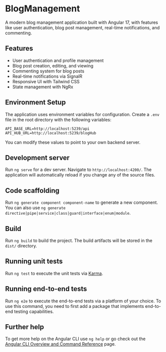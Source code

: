 # BlogManagement

A modern blog management application built with Angular 17, with features like user authentication, blog post management, real-time notifications, and commenting.

## Features

- User authentication and profile management
- Blog post creation, editing, and viewing
- Commenting system for blog posts
- Real-time notifications via SignalR
- Responsive UI with Tailwind CSS
- State management with NgRx

## Environment Setup

The application uses environment variables for configuration. Create a `.env` file in the root directory with the following variables:

```
API_BASE_URL=http://localhost:5239/api
API_HUB_URL=http://localhost:5239/blogHub
```

You can modify these values to point to your own backend server.

## Development server

Run `ng serve` for a dev server. Navigate to `http://localhost:4200/`. The application will automatically reload if you change any of the source files.

## Code scaffolding

Run `ng generate component component-name` to generate a new component. You can also use `ng generate directive|pipe|service|class|guard|interface|enum|module`.

## Build

Run `ng build` to build the project. The build artifacts will be stored in the `dist/` directory.

## Running unit tests

Run `ng test` to execute the unit tests via [Karma](https://karma-runner.github.io).

## Running end-to-end tests

Run `ng e2e` to execute the end-to-end tests via a platform of your choice. To use this command, you need to first add a package that implements end-to-end testing capabilities.

## Further help

To get more help on the Angular CLI use `ng help` or go check out the [Angular CLI Overview and Command Reference](https://angular.io/cli) page.
